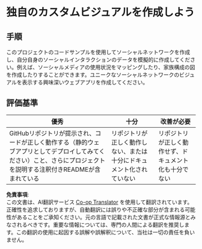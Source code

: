 <!--
CO_OP_TRANSLATOR_METADATA:
{
  "original_hash": "e56df4c0f49357e30ac8fc77aa439dd4",
  "translation_date": "2025-08-24T13:35:12+00:00",
  "source_file": "3-Data-Visualization/13-meaningful-visualizations/assignment.md",
  "language_code": "ja"
}
-->
# 独自のカスタムビジュアルを作成しよう

## 手順

このプロジェクトのコードサンプルを使用してソーシャルネットワークを作成し、自分自身のソーシャルインタラクションのデータを模擬的に作成してください。例えば、ソーシャルメディアの使用状況をマッピングしたり、家族構成の図を作成したりすることができます。ユニークなソーシャルネットワークのビジュアルを表示する興味深いウェブアプリを作成してください。

## 評価基準

優秀 | 十分 | 改善が必要
--- | --- | --- |
GitHubリポジトリが提示され、コードが正しく動作する（静的ウェブアプリとしてデプロイしてみてください）こと、さらにプロジェクトを説明する注釈付きREADMEが含まれている | リポジトリが正しく動作しない、または十分にドキュメント化されていない | リポジトリが正しく動作せず、ドキュメント化も十分でない

**免責事項**:  
この文書は、AI翻訳サービス [Co-op Translator](https://github.com/Azure/co-op-translator) を使用して翻訳されています。正確性を追求しておりますが、自動翻訳には誤りや不正確な部分が含まれる可能性があることをご承知ください。元の言語で記載された文書が正式な情報源とみなされるべきです。重要な情報については、専門の人間による翻訳を推奨します。この翻訳の使用に起因する誤解や誤解釈について、当社は一切の責任を負いません。